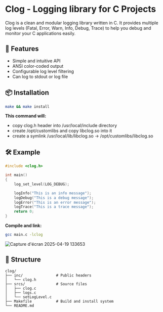 # Clog - Logging library for C Projects

Clog is a clean and modular logging library written in C.
It provides multiple log levels (Fatal, Error, Warn, Info, Debug, Trace) to help you debug and monitor your C applications easily.

## 🚀 Features

- Simple and intuitive API
- ANSI color-coded output
- Configurable log level filtering
- Can log to stdout or log file

## 📦 Installation

```bash
make && make install
```
**This command will:**
- copy clog.h header into /usr/local/include directory
- create /opt/customlibs and copy libclog.so into it
- create a symlink /usr/local/lib/libclog.so -> /opt/customlibs/libclog.so

## 🛠 Example

```c
#include <clog.h>

int main()
{
    log_set_level(LOG_DEBUG);

    logInfo("This is an info message");
    logDebug("This is a debug message");
    logError("This is an error message");
    logTrace("This is a trace message");
    return 0;
}
```

**Compile and link:**
```bash
gcc main.c -lclog
```
![Capture d'écran 2025-04-19 133653](https://github.com/user-attachments/assets/0ec6a676-0325-4a49-9fd1-40411348c0f5)

## 📁 Structure

```
clog/
├── inc/               # Public headers
│   └── clog.h
├── srcs/              # Source files
│   ├── clog.c
│   ├── logs.c
│   └── setLogLevel.c
├── Makefile           # Build and install system
└── README.md
```
